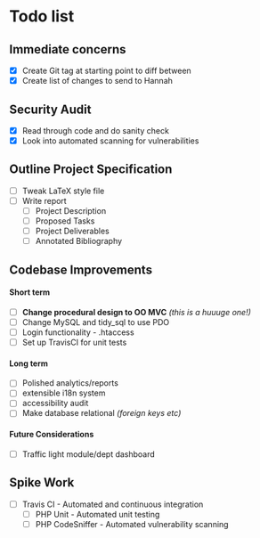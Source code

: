 # Todo list

## Immediate concerns
- [x] Create Git tag at starting point to diff between
- [x] Create list of changes to send to Hannah

## Security Audit
- [x] Read through code and do sanity check
- [x] Look into automated scanning for vulnerabilities

## Outline Project Specification
- [ ] Tweak LaTeX style file
- [ ] Write report
  - [ ] Project Description
  - [ ] Proposed Tasks
  - [ ] Project Deliverables
  - [ ] Annotated Bibliography

## Codebase Improvements

#### Short term
- [ ] **Change procedural design to OO MVC** *(this is a huuuge one!)*
- [ ] Change MySQL and tidy_sql to use PDO
- [ ] Login functionality - .htaccess
- [ ] Set up TravisCI for unit tests

#### Long term
- [ ] Polished analytics/reports
- [ ] extensible i18n system
- [ ] accessibility audit
- [ ] Make database relational *(foreign keys etc)*

#### Future Considerations
- [ ] Traffic light module/dept dashboard

## Spike Work
- [ ] Travis CI - Automated and continuous integration
  - [ ] PHP Unit - Automated unit testing
  - [ ] PHP CodeSniffer - Automated vulnerability scanning
